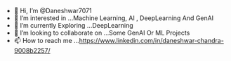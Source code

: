 - 👋 Hi, I’m @Daneshwar7071
- 👀 I’m interested in ...Machine Learning, AI , DeepLearning And GenAI
- 🌱 I’m currently Exploring ...DeepLearning 
- 💞️ I’m looking to collaborate on ...Some GenAI Or ML Projects
- 📫 How to reach me ...https://www.linkedin.com/in/daneshwar-chandra-9008b2257/
<!--- 😄 Pronouns: ...
- ⚡ Fun fact: ...--->

<!---
Daneshwar7071/Daneshwar7071 is a ✨ special ✨ repository because its `README.md` (this file) appears on your GitHub profile.
You can click the Preview link to take a look at your changes.
--->
